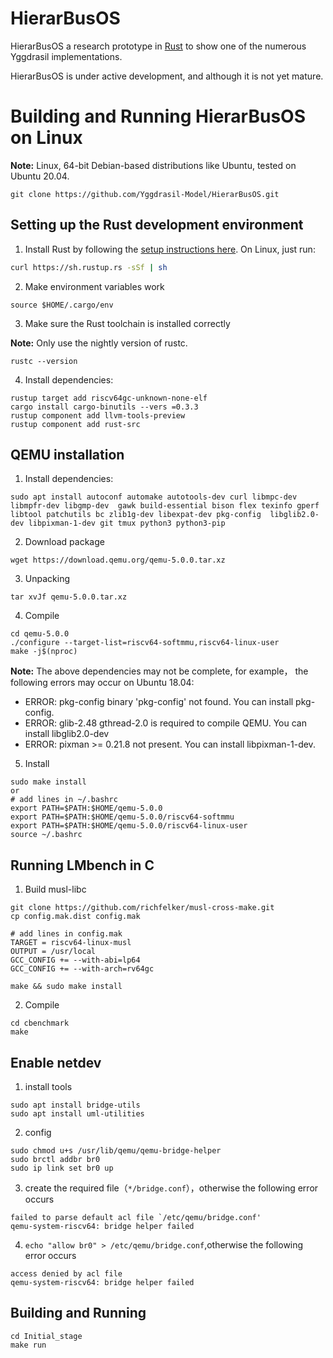 # HierarBusOS



HierarBusOS a research prototype in [Rust](https://www.rust-lang.org/) to show one of the numerous Yggdrasil implementations.

HierarBusOS is under active development, and although it is not yet mature. 



# Building and Running HierarBusOS on Linux

**Note:** Linux, 64-bit Debian-based distributions like Ubuntu,  tested on Ubuntu 20.04.
```
git clone https://github.com/Yggdrasil-Model/HierarBusOS.git
```


## Setting up the Rust development environment

1. Install Rust by following the [setup instructions here](https://www.rust-lang.org/en-US/install.html). On Linux, just run:
```sh
curl https://sh.rustup.rs -sSf | sh
```
2. Make environment variables work
```
source $HOME/.cargo/env
```
3. Make sure the Rust toolchain is installed correctly

**Note:** Only use the nightly version of rustc.

```
rustc --version
```

4. Install dependencies:
```
rustup target add riscv64gc-unknown-none-elf
cargo install cargo-binutils --vers =0.3.3
rustup component add llvm-tools-preview
rustup component add rust-src
```
## QEMU installation

1. Install dependencies:
```
sudo apt install autoconf automake autotools-dev curl libmpc-dev libmpfr-dev libgmp-dev  gawk build-essential bison flex texinfo gperf libtool patchutils bc zlib1g-dev libexpat-dev pkg-config  libglib2.0-dev libpixman-1-dev git tmux python3 python3-pip
```
2. Download package
```
wget https://download.qemu.org/qemu-5.0.0.tar.xz
```
3. Unpacking
```
tar xvJf qemu-5.0.0.tar.xz
```
4. Compile  
```
cd qemu-5.0.0
./configure --target-list=riscv64-softmmu,riscv64-linux-user
make -j$(nproc)
```
**Note:** The above dependencies may not be complete, for example， the following errors may occur on Ubuntu 18.04:

* ERROR: pkg-config binary 'pkg-config' not found. You can install pkg-config.
* ERROR: glib-2.48 gthread-2.0 is required to compile QEMU. You can install libglib2.0-dev
* ERROR: pixman >= 0.21.8 not present. You can install libpixman-1-dev.

5. Install
```
sudo make install
or 
# add lines in ~/.bashrc
export PATH=$PATH:$HOME/qemu-5.0.0
export PATH=$PATH:$HOME/qemu-5.0.0/riscv64-softmmu
export PATH=$PATH:$HOME/qemu-5.0.0/riscv64-linux-user
source ~/.bashrc
```

## Running LMbench in C

1. Build musl-libc
```
git clone https://github.com/richfelker/musl-cross-make.git
cp config.mak.dist config.mak
   
# add lines in config.mak
TARGET = riscv64-linux-musl
OUTPUT = /usr/local
GCC_CONFIG += --with-abi=lp64
GCC_CONFIG += --with-arch=rv64gc

make && sudo make install
```
2. Compile
```
cd cbenchmark
make
```

## Enable netdev

1. install tools
```
sudo apt install bridge-utils
sudo apt install uml-utilities
```
2. config
```
sudo chmod u+s /usr/lib/qemu/qemu-bridge-helper
sudo brctl addbr br0
sudo ip link set br0 up
```
3. create the required file（`*/bridge.conf`），otherwise the following error occurs
```
failed to parse default acl file `/etc/qemu/bridge.conf'
qemu-system-riscv64: bridge helper failed

```
4. `echo "allow br0" > /etc/qemu/bridge.conf`,otherwise the following error occurs
```
access denied by acl file
qemu-system-riscv64: bridge helper failed
```


## Building and Running

```
cd Initial_stage
make run
```